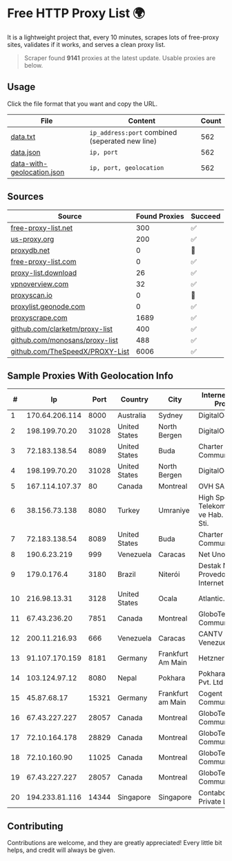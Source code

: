 
# Free HTTP Proxy List 🌍

It is a lightweight project that, every 10 minutes, scrapes lots of free-proxy sites, validates if it works, and serves a clean proxy list.


> Scraper found **9141** proxies at the latest update. Usable proxies are below.

## Usage

Click the file format that you want and copy the URL.


|File|Content|Count|
|----|-------|-----|
|[data.txt](https://raw.githubusercontent.com/themiralay/Proxy-List-World/master/data.txt)|`ip_address:port` combined (seperated new line)|562|
|[data.json](https://raw.githubusercontent.com/themiralay/Proxy-List-World/master/data.json)|`ip, port`|562|
|[data-with-geolocation.json](https://raw.githubusercontent.com/themiralay/Proxy-List-World/master/data-with-geolocation.json)|`ip, port, geolocation`|562|

## Sources

|Source|Found Proxies|Succeed|
|------|-------------|-------|
|[free-proxy-list.net](https://free-proxy-list.net)|300|✅|
|[us-proxy.org](https://www.us-proxy.org)|200|✅|
|[proxydb.net](http://proxydb.net)|0|🚫|
|[free-proxy-list.com](https://free-proxy-list.com/?page=&port=&type%5B%5D=http&type%5B%5D=https&up_time=0&search=Search)|0|✅|
|[proxy-list.download](https://www.proxy-list.download/HTTP)|26|✅|
|[vpnoverview.com](https://vpnoverview.com/privacy/anonymous-browsing/free-proxy-servers)|32|✅|
|[proxyscan.io](https://www.proxyscan.io)|0|🚫|
|[proxylist.geonode.com](https://proxylist.geonode.com/api/proxy-list?limit=300&page=1&sort_by=lastChecked&sort_type=desc&protocols=http,https)|0|✅|
|[proxyscrape.com](https://api.proxyscrape.com/v2/?request=displayproxies&protocol=http&timeout=10000&country=all&ssl=all&anonymity=all)|1689|✅|
|[github.com/clarketm/proxy-list](https://raw.githubusercontent.com/clarketm/proxy-list/master/proxy-list-raw.txt)|400|✅|
|[github.com/monosans/proxy-list](https://raw.githubusercontent.com/monosans/proxy-list/main/proxies/http.txt)|488|✅|
|[github.com/TheSpeedX/PROXY-List](https://raw.githubusercontent.com/TheSpeedX/PROXY-List/master/http.txt)|6006|✅|


## Sample Proxies With Geolocation Info

|#|Ip|Port|Country|City|Internet Service Provider|
|-|--|----|-------|----|-------------------------|
|1|170.64.206.114|8000|Australia|Sydney|DigitalOcean, LLC|
|2|198.199.70.20|31028|United States|North Bergen|DigitalOcean, LLC|
|3|72.183.138.54|8089|United States|Buda|Charter Communications|
|4|198.199.70.20|31028|United States|North Bergen|DigitalOcean, LLC|
|5|167.114.107.37|80|Canada|Montreal|OVH SAS|
|6|38.156.73.138|8080|Turkey|Umraniye|High Speed Telekomunikasyon ve Hab. Hiz. Ltd. Sti.|
|7|72.183.138.54|8089|United States|Buda|Charter Communications|
|8|190.6.23.219|999|Venezuela|Caracas|Net Uno|
|9|179.0.176.4|3180|Brazil|Niterói|Destak NET Provedor De Internet Ltda|
|10|216.98.13.31|3128|United States|Ocala|Atlantic.net|
|11|67.43.236.20|7851|Canada|Montreal|GloboTech Communications|
|12|200.11.216.93|666|Venezuela|Caracas|CANTV Servicios, Venezuela|
|13|91.107.170.159|8181|Germany|Frankfurt Am Main|Hetzner Online AG|
|14|103.124.97.12|8080|Nepal|Pokhara|Pokhara Internet Pvt. Ltd|
|15|45.87.68.17|15321|Germany|Frankfurt am Main|Cogent Communications|
|16|67.43.227.227|28057|Canada|Montreal|GloboTech Communications|
|17|72.10.164.178|28829|Canada|Montreal|GloboTech Communications|
|18|72.10.160.90|11025|Canada|Montreal|GloboTech Communications|
|19|67.43.227.227|28057|Canada|Montreal|GloboTech Communications|
|20|194.233.81.116|14344|Singapore|Singapore|Contabo Asia Private Limited|



## Contributing

Contributions are welcome, and they are greatly appreciated! Every
little bit helps, and credit will always be given.

